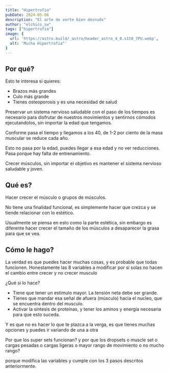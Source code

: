 ```yaml
---
title: "Hipertrofia"
pubDate: 2024-05-06
description: "El arte de verte bien desnudx"
author: "elchico_sw"
tags: ["hipertrofia"]
image: {
  url: 'https://astro.build/_astro/header_astro_4_8.s1t0_7PU.webp',
  alt: 'Mucha Hipertrofia"'
}
---
```

## Por qué?

Esto te interesa si quieres:
- Brazos más grandes
- Culo más grande
- Tienes osteoporosis y es una necesidad de salud

Preservar un sistema nervioso saludable con el paso de los tiempos es necesario para disfrutar de nuestros movimientos y sentirnos cómodos ejecutandolos, sin importar la edad que tengamos.

Conforme pasa el tiempo y llegamos a los 40, de 1-2 por ciento de la masa muscular se reduce cada año.

Esto no pasa por la edad, puedes llegar a esa edad y no ver reducciones. Pasa porque hay falta de entrenamiento.

Crecer músculos, sin importar el objetivo es mantener el sistema nervioso saludable y joven.

## Qué es?

Hacer crecer el músculo o grupos de músculos.

No tiene una finalidad funcional, es simplemente hacer que crezca y se tiende relacionar con lo estético.

Usualmente se piensa en esto como la parte estética, sin embargo es diferente hacer crecer el tamaño de los músculos a desaparecer la grasa para que se vea.

## Cómo le hago?

La verdad es que puedes hacer muchas cosas, y es probable que todas funcionen. Honestamente las 8 variables a modificar por si solas no hacen el cambio entre crecer y no crecer musculo

¿Qué si lo hace?

- Tiene que tener un estimulo mayor. La tensión neta debe ser grande.
- Tienes que mandar esa señal de afuera (músculo) hacia el nucleo, que se encuentra dentro del musculo.
- Activar la síntesis de proteínas, y tener los aminos y energía necesaria para que esto suceda.

Y es que no es hacer lo que te plazca a la verga, es que tienes muchas opciones y puedes ir variando de una a otra

Por que los super sets funcionan? y por que los dropsets o muscle set o cargas pesadas o cargas ligeras o mayor rango de movimiento o no mucho rango?

porque modifica las variables y cumple con los 3 pasos descritos anteriormente.